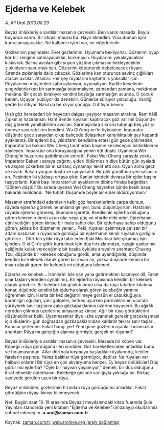 # Ejderha ve Kelebek

*A. Ali Ural 2010.08.29*

<td class="columnist-detail">
<p>Beyaz önlükleriyle sardılar masanın çevresini. Ben varım masada. Boylu boyunca varım. Bir otopsi masası bu. Hayır ölmedim. Vücudumun içini kurcalamayacaklar. Ne kalbimle işleri var, ne ciğerlerimle.</p>
<p>
<div id="haberMetinDiv">
<p>Gözlerimin peşindeler. Evet gözlerimin. Uyumamı bekliyorlar. Gözlerimi oyup kör bir zengine satmayacaklar, korkmayın. Rüyalarımı yakalayacaklar kıskıvrak. Balina avcıları gibi suyun yüzüne çıkmasını bekleyecekler zıpkınlarını savurmak için. Gözlerimi köpürterek debelenecek rüyam. Sırtında zıpkınlarla dalıp çıkacak. Gözlerime kan oturunca sevinç çığlıkları atacak avcılar. Atsınlar. Her şey rüyalarını kaybetmiş yoksullar için. Rüyalarımın müşterileri sabırsızlanıyor, uyumalıyım. Kadife keselerini şıngırdatırlarken bir sarmaşığa tutunmalıyım; zamandan zamana, mekândan mekâna. Bir çocuk bırakıyor kendini boşluğa sarmaşığın ucunda. O çocuk benim. Uçuyor, yüzüyor da denebilir. Günlerce sürüyor yolculuğu. Vardığı yerde bir ihtiyar. Nasıl da benziyor çocuğa. O ihtiyar benim.
<p>Hızlı göz hareketleri bir heyecan dalgası yayıyor masanın etrafına. Rem hâli! Zıpkınlar hazırlansın. Hah! Bende rüyasını kaptıracak göz var mı! Düşümde düş görerek yanıltabilirim avcıları. Sarmaşıklara sıkı sıkı tutunup beş yüz yıl önceye savurabilirim kendimi. Wu Ch'eng-en'in öyküsüne: İmparator düşünde gece saraydan çıkıp bahçede dolaşırken karanlıkta bir şey kapandı ayaklarına. Bir ejderdi bu, yıldızların kendisine ertesi gün gece çökmeden, İmparator'un bakanı Wei Cheng tarafından başının kesileceğini bildirdiklerini söyleyen. İmparator onu koruyacağına yemin etti düşte. Uyanınca Wei Cheng'in huzuruna getirilmesini emretti. Fakat Wei Cheng sarayda yoktu. İmparator Bakan'ı saraya çağırttı, ejderi öldürmesin diye bütün gün oyaladı ve akşam çökerken bir el satranç oynamayı teklif etti ona. Oyun zorlu geçti ve uzadı. Bakan yorgun düştü ve uyuyakaldı. Bir gök gürültüsü yeri salladı o an. Peşinden iki yüzbaşı ortaya çıktı: Kanlar içindeki devasa bir ejder başını taşıyorlardı. Kanlı başı İmparator'un ayaklarının dibine fırlatıp bağırdılar: 'Gökten düştü!' Bu sırada uyanan Wei Cheng hayretler içinde kesik başa bakarak mırıldandı: 'Ne tuhaf! Düşümde böyle bir ejder öldürüyordum.'
<p>Masanın etrafındaki adamların kalbi göz hareketlerimle çarpa dursun, rüyada ejderha görmek ne anlama geliyor, bunu düşünüyorum. Hastanın rüyada ejderha görmesi, ölümüne işarettir. Kendisinin ejderha olduğunu gören kimsenin ömrü uzun olur veya güç ve otorite elde eder. Ejderhanın etini yediğini gören kimse bir mala sahip olur. Bir ejderhaya sahip olduğunu gören, akılsız bir düşmanını yener... Peki, rüyaları çalınmaya çalışan bir adam başkasının rüyasında gördüğü bir ejderhanın kendi rüyasına girdiğini görürse... Dört bin yıldır rüya tabir eden Eski Mısırlılar bile çıkamaz işin içinden. O ki Çin'e gittik kurtulmak için düş hırsızlarından, rüzgâr çanlarının eşliğinde kulak vereceğimiz bir başka öyküde arayalım anahtarı: Chuang Tzu, düşünde bir kelebek olduğunu gördü, ama uyandığında, düşünde kendini bir kelebek olarak gören bir insan mı, yoksa düşünde kendini bir insan olarak gören bir kelebek mi olduğunu bilemedi.
<p>Ejderha ve kelebek... İsimlerini bile yan yana getirmekten kaçınıyor dil. Fakat sınır taşları yerinden oynatılmış. Bir ejderha rüyasında kendini bir kelebek olarak görebilir. Bir kelebek bir günlük ömrü olsa da rüya tabirleri kitabına konar, düşünde kendini bir ejderha olarak gören kelebeğin yarınını öğrenmek için. Harita bir kez değiştirilmeye görsün el çabukluğuyla, karanlığın oğulları, yani gölgeler, herkes uyurken parmaklarının ucunda yürüyerek sınır taşlarını çalıp gözkapaklarının üzerine koyuverir. Bu ağırlık nereden çökmüş üzerlerine anlayamaz kimse. Ağır bir rüya gördüklerini düşünebilirler belki. Uyanmasınlar diye -zira uyanmak gerekir gerçekleşmesi için düşlerin- gün doğmadan gözkapaklarından kaldırılır tekrar sınır taşları. Konulur yerlerine. Fakat hangi yer! Yeni güne gözlerini açanlar bulamazlar anahtarı: Rüya mı gerçeğin alanına girmiştir, gerçek mi rüyanın?
<p>Beyaz önlükleriyle sardılar masanın çevresini. Masada bir köpek var. Köpeğin rüya gördüğünü ileri sürdüler. Göz hareketlerinden anladılar bunu ve hırlamasından. Atlar dörtnala koşmaya başladılar rüyalarında, kediler farelerin peşinde. Yalnız balıklar rüya görmüyor, dediler. Ne rüyaları var halbuki onların! Bir rüya en çok akvaryuma benzer. Ey beyaz önlüklüler! Düş görür mü ejderha? "Öyle bir hayvan yaşamıyor," demek, bir düş olduğunu itiraf etmektir ejderhanın. Kelebeğe gelince varlığıyla yokluğu bir. Birkaç saniyede görülen uzun bir rüya.
<p>Beyaz önlüklüler, gözlerimin hızından rüya gördüğümü anladılar. Fakat gördüğüm rüyayı kimse bilemeyecek.
<p>Not: Bugün saat 16-19 arasında Beyazıt meydanındaki kitap fuarında Şule Yayınları standında yeni kitabım "Ejderha ve Kelebek"i imzalayıp okurlarımla sohbet edeceğim. <b>a.ural@zaman.com.tr</b></p></p></p></p></p></p></p></div>
</p>
<a href="http://web.archive.org/web/20101225001133/mailto:a.ural@zaman.com.tr">
</a></td>

Kaynak: [zaman.com.tr](http://zaman.com.tr/yazar.do?yazino=1021294), [web.archive.org (arşiv bağlantısı)](http://web.archive.org/web/20101225001133/http://zaman.com.tr/yazar.do?yazino=1021294)
